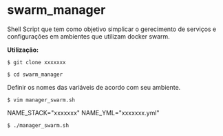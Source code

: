 # swarm_manager

Shell Script que tem como objetivo simplicar o gerecimento de serviços e configurações em ambientes que utilizam docker swarm.


**Utilização:** 

```
$ git clone xxxxxxx
```
```
$ cd swarm_manager
```
Definir os nomes das variáveis de acordo com seu ambiente. 

```
$ vim manager_swarm.sh
```
NAME_STACK="xxxxxxx"
NAME_YML="xxxxxxx.yml"
```
$ ./manager_swarm.sh
```
